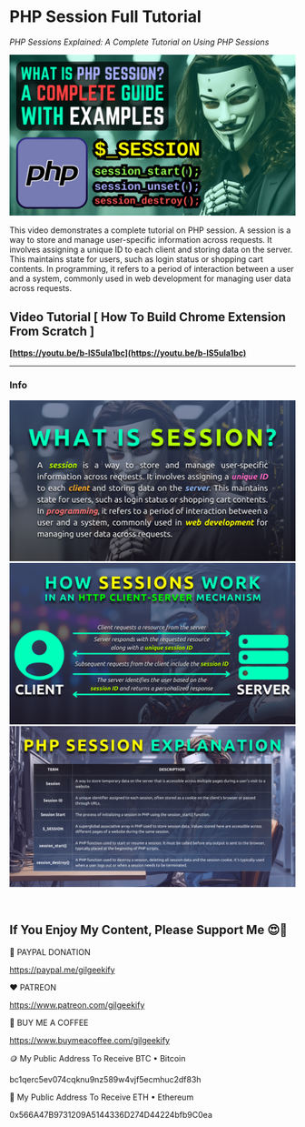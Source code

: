 # PHP Session Full Tutorial

_PHP Sessions Explained: A Complete Tutorial on Using PHP Sessions_

![YouTube Thumbnail](https://raw.githubusercontent.com/saeedkohansal/PHP-Session-Full-Tutorial/main/images/PHP%20Sessions%20Explained%20-%20A%20Complete%20Tutorial%20on%20Using%20PHP%20Sessions.png "PHP Session Full Tutorial")

This video demonstrates a complete tutorial on PHP session. A session is a way to store and manage user-specific information across requests. It involves assigning a unique ID to each client and storing data on the server. This maintains state for users, such as login status or shopping cart contents. In programming, it refers to a period of interaction between a user and a system, commonly used in web development for managing user data across requests.

## Video Tutorial [ How To Build Chrome Extension From Scratch ]
**[https://youtu.be/b-lS5ula1bc](https://youtu.be/b-lS5ula1bc)**

<hr>

### Info
![First](https://raw.githubusercontent.com/saeedkohansal/PHP-Session-Full-Tutorial/main/images/What%20Is%20Session.png "First")
![Second](https://raw.githubusercontent.com/saeedkohansal/PHP-Session-Full-Tutorial/main/images/How%20Session%20Works.png "Second")
![Third](https://raw.githubusercontent.com/saeedkohansal/PHP-Session-Full-Tutorial/main/images/PHP%20Session%20Explanation.png "Third")

 

## If You Enjoy My Content, Please Support Me 😍🙏

💙 PAYPAL DONATION

https://paypal.me/gilgeekify

❤️ PATREON

https://www.patreon.com/gilgeekify

💛 BUY ME A COFFEE

https://www.buymeacoffee.com/gilgeekify

🪙 My Public Address To Receive BTC • Bitcoin

bc1qerc5ev074cqknu9nz589w4vjf5ecmhuc2df83h

🥈 My Public Address To Receive ETH • Ethereum

0x566A47B9731209A5144336D274D44224bfb9C0ea
